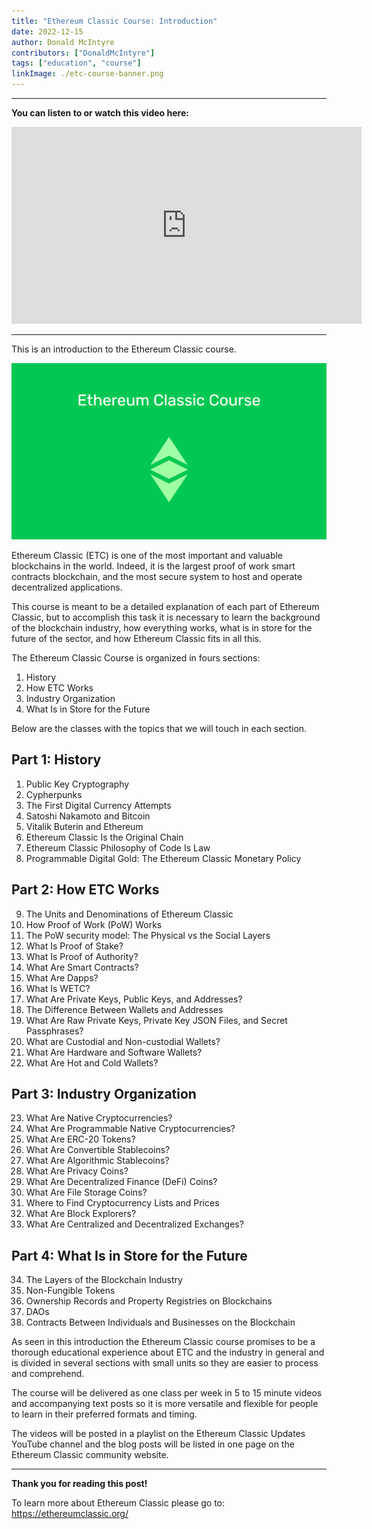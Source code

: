 ```yaml
---
title: "Ethereum Classic Course: Introduction"
date: 2022-12-15
author: Donald McIntyre
contributors: ["DonaldMcIntyre"]
tags: ["education", "course"]
linkImage: ./etc-course-banner.png
---
```


---
**You can listen to or watch this video here:**

<iframe width="560" height="315" src="https://www.youtube.com/embed/YtWbwd2ItIM" title="YouTube video player" frameborder="0" allow="accelerometer; autoplay; clipboard-write; encrypted-media; gyroscope; picture-in-picture" allowfullscreen></iframe>

---

This is an introduction to the Ethereum Classic course.

![ETC Course](./etc-course-banner.png)

Ethereum Classic (ETC) is one of the most important and valuable blockchains in the world. Indeed, it is the largest proof of work smart contracts blockchain, and the most secure system to host and operate decentralized applications.

This course is meant to be a detailed explanation of each part of Ethereum Classic, but to accomplish this task it is necessary to learn the background of the blockchain industry, how everything works, what is in store for the future of the sector, and how Ethereum Classic fits in all this.

The Ethereum Classic Course is organized in fours sections: 

1. History
2. How ETC Works
3. Industry Organization
4. What Is in Store for the Future

Below are the classes with the topics that we will touch in each section.

## Part 1: History

1. Public Key Cryptography
2. Cypherpunks
3. The First Digital Currency Attempts
4. Satoshi Nakamoto and Bitcoin
5. Vitalik Buterin and Ethereum
6. Ethereum Classic Is the Original Chain
7. Ethereum Classic Philosophy of Code Is Law
8. Programmable Digital Gold: The Ethereum Classic Monetary Policy

## Part 2: How ETC Works

9. The Units and Denominations of Ethereum Classic
10. How Proof of Work (PoW) Works
11. The PoW security model: The Physical vs the Social Layers
12. What Is Proof of Stake?
13. What Is Proof of Authority?
14. What Are Smart Contracts?
15. What Are Dapps?
16. What Is WETC?
17. What Are Private Keys, Public Keys, and Addresses?
18. The Difference Between Wallets and Addresses
19. What Are Raw Private Keys, Private Key JSON Files, and Secret Passphrases?
20. What are Custodial and Non-custodial Wallets?
21. What Are Hardware and Software Wallets?
22. What Are Hot and Cold Wallets?

## Part 3: Industry Organization

23. What Are Native Cryptocurrencies?
24. What Are Programmable Native Cryptocurrencies?
25. What Are ERC-20 Tokens?
26. What Are Convertible Stablecoins?
27. What Are Algorithmic Stablecoins?
28. What Are Privacy Coins?
29. What Are Decentralized Finance (DeFi) Coins?
30. What Are File Storage Coins?
31. Where to Find Cryptocurrency Lists and Prices
32. What Are Block Explorers?
33. What Are Centralized and Decentralized Exchanges?

## Part 4: What Is in Store for the Future

34. The Layers of the Blockchain Industry
35. Non-Fungible Tokens
36. Ownership Records and Property Registries on Blockchains
37. DAOs
38. Contracts Between Individuals and Businesses on the Blockchain

As seen in this introduction the Ethereum Classic course promises to be a thorough educational experience about ETC and the industry in general and is divided in several sections with small units so they are easier to process and comprehend.

The course will be delivered as one class per week in 5 to 15 minute videos and accompanying text posts so it is more versatile and flexible for people to learn in their preferred formats and timing.

The videos will be posted in a playlist on the Ethereum Classic Updates YouTube channel and the blog posts will be listed in one page on the Ethereum Classic community website. 

---

**Thank you for reading this post!**

To learn more about Ethereum Classic please go to: https://ethereumclassic.org/
